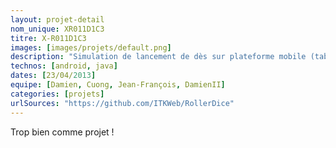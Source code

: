 ```yaml
---
layout: projet-detail
nom_unique: XR011D1C3
titre: X-R011D1C3
images: [images/projets/default.png]
description: "Simulation de lancement de dès sur plateforme mobile (tablette / smartphone). Lance les dès virtuels en secouant la tablette !"
technos: [android, java]
dates: [23/04/2013]
equipe: [Damien, Cuong, Jean-François, DamienII]
categories: [projets]
urlSources: "https://github.com/ITKWeb/RollerDice"
---
```

Trop bien comme projet !